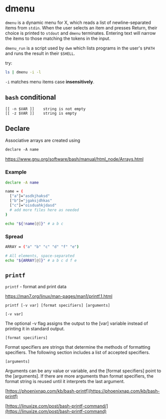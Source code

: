 # dmenu

`dmenu` is a dynamic menu for X, which reads a list of newline-separated items from `stdin`. When the user selects an item and presses Return, their choice is printed to `stdout` and `dmenu` terminates. Entering text will narrow the items to those matching the tokens in the input.

`dmenu_run` is a script used by `dwm` which lists programs in the user's `$PATH` and runs the result in their `$SHELL`.

try:

```bash
ls | dmenu -i -l
```

`-i` matches menu items case **insensitively**.

## `bash` conditional

```text
[[ -n $VAR ]]    string is not empty
[[ -z $VAR ]]    string is empty
```

## Declare

Associative arrays are created using


```markdown
declare -A name
```

<https://www.gnu.org/software/bash/manual/html_node/Arrays.html>


### Example

```bash
declare -A name

name = (
  ["a"]="asdkjhaksd"
  ["b"]="jgaksjdhkas"
  ["c"]="oisduahkjdasd"
  # add more files here as needed
)

echo "${!name[@]}" # a b c
```

### Spread

```bash
ARRAY = ("a" "b" "c" "d" "f" "e")

# All elements, space-separated
echo "${ARRAY[@]}" # a b c d f e
```

## `printf`

`printf` - format and print data


<https://man7.org/linux/man-pages/man1/printf.1.html>

```text
printf [-v var] [format specifiers] [arguments]
```

`[-v var]`


The optional -v flag assigns the output to the [var] variable instead of printing it in standard output.

`[format specifiers]`

Format specifiers are strings that determine the methods of formatting specifiers. The following section includes a list of accepted specifiers.

`[arguments]`

Arguments can be any value or variable, and the [format specifiers] point to the [arguments]. If there are more arguments than format specifiers, the format string is reused until it interprets the last argument.


[https://phoenixnap.com/kb/bash-printf](https://phoenixnap.com/kb/bash-printf)

[https://linuxize.com/post/bash-printf-command/](https://linuxize.com/post/bash-printf-command)

